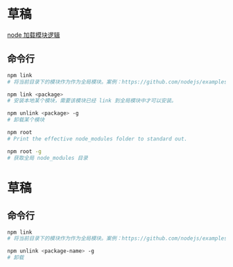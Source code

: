 # 草稿

[node 加载模块逻辑](https://nodejs.org/api/modules.html#loading-from-node_modules-folders)

## 命令行

```sh
npm link
# 将当前目录下的模块作为作为全局模块。案例：https://github.com/nodejs/examples/blob/main/cli/commander/fake-names-generator/README.md

npm link <package>
# 安装本地某个模块，需要该模块已经 link 到全局模块中才可以安装。

npm unlink <package> -g
# 卸载某个模块

npm root
# Print the effective node_modules folder to standard out.

npm root -g
# 获取全局 node_modules 目录
```

# 草稿

## 命令行

```sh
npm link
# 将当前目录下的模块作为作为全局模块。案例：https://github.com/nodejs/examples/blob/main/cli/commander/fake-names-generator/README.md

npm unlink <package-name> -g
# 卸载
```
